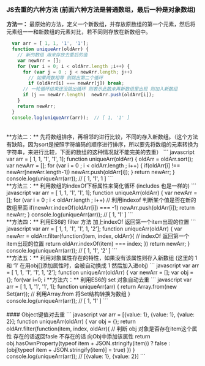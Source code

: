 ### JS去重的六种方法 (前面六种方法是普通数组，最后一种是对象数组)
**方法一：** 最原始的方法，定义一个新数组，并存放原数组的第一个元素，然后将元素组一一和新数组的元素对比，若不同则存放在新数组中。
``` javascript 
  var arr = [ 1, 1, '1', '1'];
  function uniqueArr(oldArr) {
    // 新的数组 用来存放去重后的值
    var newArr = [];  
    for (var i = 0; i < oldArr.length ;i++) {
      for (var j = 0 ; j < newArr.length; j++) 
        // 如果两数相等 则跳出第二个循环
        if (oldArr[i] === newArr[j]) break; 
      // 一轮循环结束还没跳出循环 则表示此数未再新数组里出现 则加入新数组 
      if (j == newArr.length)  newArr.push(oldArr[i]);   
    }
    return newArr;
  }
  console.log(uniqueArr(arr));  // [ 1, '1' ]
```

<br>
**方法二：** 先将数组排序，再相邻的进行比较，不同的存入新数组。（这个方法有缺陷，因为sort是按照字符编码的顺序进行排序，所以要先将数组的元素转换为字符串，来进行比较，下面的数组的这种情况就不能完美的去重）
``` javascript
  var arr = [ 1, 1, '1', '1', 1];
  function uniqueArr(oldArr) {
    oldArr = oldArr.sort(); 
    var newArr = [];
    for (var i = 0 ; i < oldArr.length ; i++) {
      if(oldArr[i] !== newArr[newArr.length-1])
        newArr.push(oldArr[i]);
    }
    return newArr;
  }
  console.log(uniqueArr(arr));  // [ 1, '1', 1 ]
```
<br>
**方法三：** 利用数组的indexOf下标属性来简化循环 (includes 也是一样的)
``` javascript
  var arr = [ 1, 1, '1', '1', 1];
  function uniqueArr(oldArr) {
    var newArr = [];
    for (var i = 0 ; i < oldArr.length ; i++) 
      //  利用indexof 判断某个值是否在新的数组里面
      if(newArr.indexOf(oldArr[i]) === -1) 
        newArr.push(oldArr[i]);
    return newArr;
  }
  console.log(uniqueArr(arr));   // [ 1, '1' ]
```

<br>
**方法四：** 利用ES6的 filter 方法 加上indexOf 返回第一个item出现的位置
``` javascript
  var arr = [ 1, 1, '1', '1', 1, '2'];
  function uniqueArr(oldArr) {
    var newArr = oldArr.filter(function(item, index, oldArr){
      // indexOf 返回第一个item出现的位置 
      return oldArr.indexOf(item) === index;
    })
    return newArr;
  }
  console.log(uniqueArr(arr));  // [ 1, '1', '2' ]
```

<br>
**方法五：** 利用对象属性存在的特性，如果没有该属性则存入新数组 (这里的 1 和 ‘1’ 在用obj[]添加属性时，会被自动换成 1 然后加入进obj)
``` javascript 
  var arr = [ 1, 1, '1', '1', 1, '2'];
  function uniqueArr(oldArr) {
    var newArr = [];
    var obj = {};
    for(var i=0; i<oldArr.length; i++){
      if( !obj[oldArr[i]] ){
        // 属性不存在 则加入新数组 并将该属性变为 1
        obj[oldArr[i]] = 1;
        newArr.push(oldArr[i]);
      }
    } 
    return newArr;
  }
  console.log(uniqueArr(arr));   // [ 1, '2' ]
```

<br>
**方法六：** 利用ES6的 set 对象自动去重
``` javascript
  var arr = [ 1, 1, '1', '1', 1];
  function uniqueArr(arr) {
    return Array.from(new Set(arr));  // 利用Array.from 将Set结构转换为数组
  }
  console.log(uniqueArr(arr));   // [ 1, '1' ]
```

<br>
<br>
#### Object键值对去重
``` javascript 
  var arr = [{value: 1}, {value: 1}, {value: 2}];
  function uniqueArr(oldArr) {
    var obj = {};
    return oldArr.filter(function(item, index, oldArr){
      // 判断 obj 对象是否存在item这个属性  存在的话返回fasle 不存在的话 向Obj中添加该属性
      return obj.hasOwnProperty(typeof item + JSON.stringify(item)) ? false : (obj[typeof item + JSON.stringify(item)] = true)
    })
  }
  console.log(uniqueArr(arr));   // [{value: 1}, {value: 2}]
```



